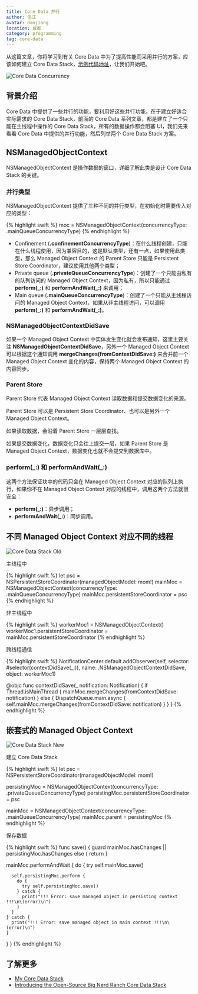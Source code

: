 ```yaml
---
title: Core Data 并行
author: 但江
avatar: danjiang
location: 成都 
category: programming
tag: core-data
---
```


从这篇文章，你将学习到有关 Core Data 中为了提高性能而采用并行的方案，应该如何建立 Core Data Stack，[示例代码地址](https://github.com/danjiang/Shop)，让我们开始吧。

![Core Data Concurrency](/images/core-data-concurrency.png)

## 背景介绍

Core Data 中提供了一些并行的功能，要利用好这些并行功能，在于建立好适合实际需求的 Core Data Stack，前面的 Core Data 系列文章，都是建立了一个只能在主线程中操作的 Core Data Stack，所有的数据操作都会阻塞 UI，我们先来看看 Core Data 中提供的并行功能，然后列举两个 Core Data Stack 方案。

## NSManagedObjectContext

NSManagedObjectContext 是操作数据的窗口，详细了解此类是设计 Core Data Stack 的关键。

### 并行类型

NSManagedObjectContext 提供了三种不同的并行类型，在初始化时需要传入对应的类型：

{% highlight swift %}
moc = NSManagedObjectContext(concurrencyType: .mainQueueConcurrencyType)
{% endhighlight %}

* Confinement (**.confinementConcurrencyType**)：在什么线程创建，只能在什么线程使用，因为兼容目的，这是默认类型，还有一点，如果使用此类型，那么 Managed Object Context 的 Parent Store 只能是 Persistent Store Coordinator，建议使用其他两个类型；
* Private queue (**.privateQueueConcurrencyType**)：创建了一个只能由私有的队列访问的 Managed Object Context，因为私有，所以只能通过 **perform(\_:)** 和 **performAndWait(\_:)** 来调用；
* Main queue (**.mainQueueConcurrencyType**)：创建了一个只能从主线程访问的 Managed Object Context，如果从非主线程访问，可以调用 **perform(\_:)** 和 **performAndWait(\_:)**。

### NSManagedObjectContextDidSave

如果一个 Managed Object Context 中实体发生变化就会发布通知，这里主要关注  **NSManagedObjectContextDidSave**，另外一个 Managed Object Context 可以根据这个通知调用 **mergeChanges(fromContextDidSave:)** 来合并前一个 Managed Object Context 变化的内容，保持两个 Managed Object Context 的内容同步。

### Parent Store

Parent Store 代表 Managed Object Context 读取数据和提交数据变化的来源。

Parent Store 可以是 Persistent Store Coordinator、也可以是另外一个 Managed Object Context。

如果读取数据，会沿着 Parent Store 一层层查找。

如果提交数据变化，数据变化只会往上提交一层，如果 Parent Store 是 Managed Object Context，数据变化也就不会提交到数据库中。

### perform(\_:) 和 performAndWait(\_:)

这两个方法保证块中的代码只会在 Managed Object Context 对应的队列上执行，如果你不在 Managed Object Context 对应的线程中，调用这两个方法就很安全：

* **perform(\_:)**：异步调用；
* **performAndWait(\_:)**：同步调用。

## 不同 Managed Object Context 对应不同的线程

![Core Data Stack Old](/images/core-data-statck-old.png)

主线程中

{% highlight swift %}
let psc = NSPersistentStoreCoordinator(managedObjectModel: mom!)
mainMoc = NSManagedObjectContext(concurrencyType: .mainQueueConcurrencyType)
mainMoc.persistentStoreCoordinator = psc
{% endhighlight %}

非主线程中

{% highlight swift %}
workerMoc1 = NSManagedObjectContext()
workerMoc1.persistentStoreCoordinator = mainMoc.persistentStoreCoordinator
{% endhighlight %}

跨线程通信

{% highlight swift %}
NotificationCenter.default.addObserver(self, selector: #selector(contextDidSave(_:)), name: .NSManagedObjectContextDidSave, object: workerMoc1)
    
@objc func contextDidSave(_ notification: Notification) {
  if Thread.isMainThread {
    mainMoc.mergeChanges(fromContextDidSave: notification)
  } else {
    DispatchQueue.main.async {
      self.mainMoc.mergeChanges(fromContextDidSave: notification)
    }
  }
}
{% endhighlight %}

## 嵌套式的 Managed Object Context

![Core Data Stack New](/images/core-data-statck-new.png)

建立 Core Data Stack

{% highlight swift %}
let psc = NSPersistentStoreCoordinator(managedObjectModel: mom!)

persistingMoc = NSManagedObjectContext(concurrencyType: .privateQueueConcurrencyType)
persistingMoc.persistentStoreCoordinator = psc

mainMoc = NSManagedObjectContext(concurrencyType: .mainQueueConcurrencyType)
mainMoc.parent = persistingMoc
{% endhighlight %}

保存数据

{% highlight swift %}
func save() {
  guard mainMoc.hasChanges || persistingMoc.hasChanges else {
    return
  }
  
  mainMoc.performAndWait {
    do {
      try self.mainMoc.save()
      
      self.persistingMoc.perform {
        do {
          try self.persistingMoc.save()
        } catch {
          print("!!! Error: save managed object in persisting context !!!\n\(error)\n")
        }
      }
    } catch {
      print("!!! Error: save managed object in main context !!!\n\(error)\n")
    }
  }
}
{% endhighlight %}

## 了解更多

* [My Core Data Stack](http://martiancraft.com/blog/2015/03/core-data-stack/)
* [Introducing the Open-Source Big Nerd Ranch Core Data Stack](https://www.bignerdranch.com/blog/introducing-the-big-nerd-ranch-core-data-stack)
